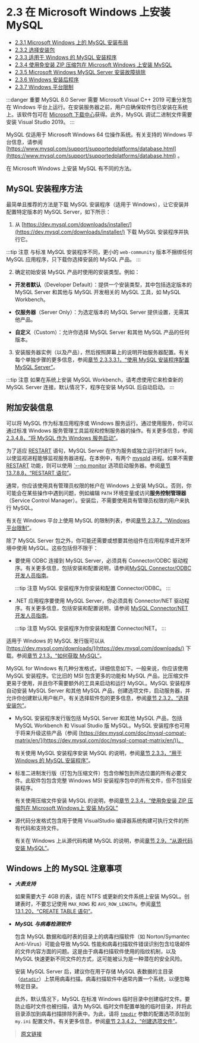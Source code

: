 # 2.3 在 Microsoft Windows 上安装 MySQL

- [2.3.1 Microsoft Windows 上的 MySQL 安装布局](/2/2.3/2.3.1/windows-installation-layout.html)
- [2.3.2 选择安装包](/2/2.3/2.3.2/windows-choosing-package.html)
- [2.3.3 适用于 Windows 的 MySQL 安装程序](/2/2.3/2.3.3/mysql-installer.html)
- [2.3.4 使用免安装 ZIP 压缩包在 Microsoft Windows 上安装 MySQL](/2/2.3/2.3.4/windows-install-archive.html)
- [2.3.5 Microsoft Windows MySQL Server 安装故障排除](/2/2.3/2.3.5/windows-troubleshooting.html)
- [2.3.6 Windows 安装后程序](/2/2.3/2.3.6/windows-postinstallation.html)
- [2.3.7 Windows 平台限制](/2/2.3/2.3.7/windows-restrictions.html)

:::danger 重要
MySQL 8.0 Server 需要 Microsoft Visual C++ 2019 可重分发包在 Windows 平台上运行。在安装服务器之前，用户应确保软件包已安装在系统上。该软件包可在 [Microsoft 下载中心](http://www.microsoft.com/en-us/download/default.aspx)获得。此外，MySQL 调试二进制文件需要安装 Visual Studio 2019。
:::

MySQL 仅适用于 Microsoft Windows 64 位操作系统。有关支持的 Windows 平台信息，请参阅 [https://www.mysql.com/support/supportedplatforms/database.html](https://www.mysql.com/support/supportedplatforms/database.html) 。

在 Microsoft Windows 上安装 MySQL 有不同的方法。

## MySQL 安装程序方法

最简单且推荐的方法是下载 MySQL 安装程序（适用于 Windows），让它安装并配置特定版本的 MySQL Server，如下所示：

1. 从 [https://dev.mysql.com/downloads/installer/](https://dev.mysql.com/downloads/installer/) 下载 MySQL 安装程序并执行它。

  :::tip 注意
  与标准 MySQL 安装程序不同，更小的 `web-community` 版本不捆绑任何 MySQL 应用程序，只下载你选择安装的 MySQL 产品。
  :::

2. 确定初始安装 MySQL 产品时使用的安装类型。例如：

  - **开发者默认**（Developer Default）：提供一个安装类型，其中包括选定版本的 MySQL Server 和其他与 MySQL 开发相关的 MySQL 工具，如 MySQL Workbench。

  - **仅服务器**（Server Only）：为选定版本的 MySQL Server 提供设置，无需其他产品。

  - **自定义**（Custom）：允许你选择 MySQL Server 和其他 MySQL 产品的任何版本。

3. 安装服务器实例（以及产品），然后按照屏幕上的说明开始服务器配置。有关每个单独步骤的更多信息，参阅[章节 2.3.3.3.1，“使用 MySQL 安装程序配置 MySQL Server”](/2/2.3/2.3.3/2.3.3.3/mysql-installer-workflow.html#2.3.3.3.1-使用-MySQL-Installer-配置-MySQL-Server)。

  :::tip 注意
  如果在系统上安装 MySQL Workbench，请考虑使用它来检查新的 MySQL Server 连接。默认情况下，程序在安装 MySQL 后自动启动。
  :::

## 附加安装信息

可以将 MySQL 作为标准应用程序或 Windows 服务运行。通过使用服务，你可以通过标准 Windows 服务管理工具监视和控制服务器的操作。有关更多信息，参阅[2.3.4.8，“将 MySQL 作为 Windows 服务启动”](/2/2.3/2.3.4/2.3.4.8/windows-start-service.html)。

为了适应 [RESTART](/13/13.7/13.7.8/13.7.8.8/restart.html) 语句，MySQL Server 在作为服务或独立运行时进行 fork，以使监视进程能够监视服务器进程。在本例中，有两个 [mysqld](/4/4.3/4.3.1/mysqld.html) 进程。如果不需要 [RESTART](/13/13.7/13.7.8/13.7.8.8/restart.html) 功能，则可以使用 [`--no monitor](/5/5.1/5.1.7/server-options.html) 选项启动服务器。参阅[章节 13.7.8.8，“RESTART 语句”](/13/13.7/13.7.8/13.7.8.8/restart.html)。

通常，你应该使用具有管理员权限的帐户在 Windows 上安装 MySQL。否则，你可能会在某些操作中遇到问题，例如编辑 `PATH` 环境变量或访问**服务控制管理器**（Service Control Manager）。安装后，不需要使用具有管理员权限的用户来执行 MySQL。

有关在 Windows 平台上使用 MySQL 的限制列表，参阅[章节 2.3.7，“Windows 平台限制”](/2/2.3/2.3.7/windows-restrictions.html)。

除了 MySQL Server 包之外，你可能还需要或想要其他组件在应用程序或开发环境中使用 MySQL。这些包括但不限于：

- 要使用 ODBC 连接到 MySQL Server，必须具有 Connector/ODBC 驱动程序。有关更多信息，包括安装和配置说明，请参阅[MySQL Connector/ODBC 开发人员指南](https://dev.mysql.com/doc/connector-odbc/en/)。

  :::tip 注意
  MySQL 安装程序为你安装和配置 Connector/ODBC。
  :::
  
- .NET 应用程序要使用 MySQL Server，你必须具有 Connector/NET 驱动程序。有关更多信息，包括安装和配置说明，请参阅 [MySQL Connector/NET 开发人员指南](https://dev.mysql.com/doc/connector-net/en/)。

  :::tip 注意
  MySQL 安装程序为你安装和配置 Connector/NET。
  :::
  
适用于 Windows 的 MySQL 发行版可以从 [https://dev.mysql.com/downloads/](https://dev.mysql.com/downloads/) 下载。参阅[章节 2.1.3，“如何获取 MySQL”](/2/2.1/2.1.3/gettting-mysql.html)。

MySQL for Windows 有几种分发格式，详细信息如下。一般来说，你应该使用 MySQL 安装程序。它比旧的 MSI 包含更多的功能和 MySQL 产品，比压缩文件更易于使用，并且你不需要额外的工具来启动和运行 MySQL。MySQL 安装程序自动安装 MySQL Server 和其他 MySQL 产品，创建选项文件，启动服务器，并允许你创建默认用户帐户。有关选择软件包的更多信息，参阅[章节 2.3.2，“选择安装包”](/2/2.3/2.3.2/windows-choosing-package.html)。

- MySQL 安装程序发行版包括 MySQL Server 和其他 MySQL 产品，包括 MySQL Workbench 和 Visual Studio 版 MySQL。MySQL 安装程序也可用于将来升级这些产品（参阅 [https://dev.mysql.com/doc/mysql-compat-matrix/en/](https://dev.mysql.com/doc/mysql-compat-matrix/en/))。

  有关使用 MySQL 安装程序安装 MySQL 的说明，参阅[章节 2.3.3，“用于 Windows 的 MySQL 安装程序”](/2/2.3/2.3.3/mysql-installer.html)。

- 标准二进制发行版（打包为压缩文件）包含你解包到所选位置的所有必要文件。此软件包包含完整 Windows MSI 安装程序包中的所有文件，但不包括安装程序。

  有关使用压缩文件安装 MySQL 的说明，参阅[章节 2.3.4，“使用免安装 ZIP 压缩包在 Microsoft Windows上 安装 MySQL”](/2/2.3/2.3.4/windows-install-archive.html)

- 源代码分发格式包含用于使用 VisualStudio 编译器系统构建可执行文件的所有代码和支持文件。

  有关在 Windows 上从源代码构建 MySQL 的说明，参阅[章节 2.9，“从源代码安装 MySQL”](/2/2.9/source-installation.html)。

## Windows 上的 MySQL 注意事项

- ***大表支持***

  如果需要大于 4GB 的表，请在 NTFS 或更新的文件系统上安装 MySQL。创建表时，不要忘记使用 `MAX_ROWS` 和 `AVG_ROW_LENGTH`。参阅[章节 13.1.20，“CREATE TABLE 语句”](/13/13.1/13.1.20/create-table.html)。

- ***MySQL 与病毒检测软件***

  包含 MySQL 数据和临时表的目录上的病毒扫描软件（如 Norton/Symantec Anti-Virus）可能会导致 MySQL 性能和病毒扫描软件错误识别包含垃圾邮件的文件内容方面的问题。这是由于病毒扫描软件使用的指纹机制，以及 MySQL 快速更新不同文件的方式，这可能被认为是一种潜在的安全风险。

  安装 MySQL Server 后，建议你在用于存储 MySQL 表数据的主目录（[`datadir`](/5/5.1/5.1.8/server-system-variables.html)）上禁用病毒扫描。病毒扫描软件中通常内置一个系统，以便忽略特定目录。

  此外，默认情况下，MySQL 在标准 Windows 临时目录中创建临时文件。要防止临时文件也被扫描，请为 MySQL 临时文件配置单独的临时目录，并将此目录添加到病毒扫描排除列表中。为此，请将 [`tmpdir`](/5/5.1/5.1.7/server-options.html) 参数的配置选项添加到 `my.ini` 配置文件。有关更多信息，参阅[章节 2.3.4.2，“创建选项文件”](/2/2.3/2.3.4/2.3.4.2/windows-create-option-file.html)。

> [原文链接](https://dev.mysql.com/doc/refman/8.0/en/windows-installation.html)
